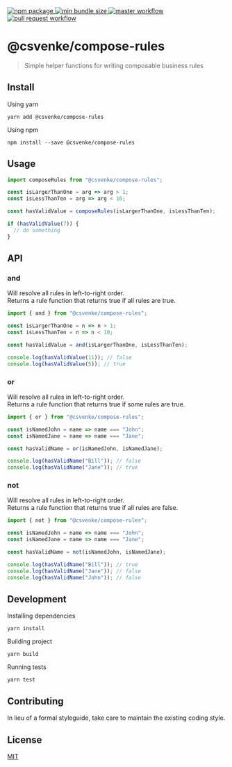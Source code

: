 <a href="https://www.npmjs.com/package/@csvenke/compose-rules">
  <img src="https://badgen.net/npm/v/@csvenke/compose-rules" alt="npm package" />
</a>
<a href="https://bundlephobia.com/result?p=@csvenke/compose-rules">
  <img src="https://badgen.net/bundlephobia/min/@csvenke/compose-rules" alt="min bundle size" />
</a>
<a href="https://github.com/csvenke/compose-rules/actions?query=workflow%3Amaster">
  <img src="https://github.com/csvenke/compose-rules/workflows/master/badge.svg" alt="master workflow" />
</a>
<a href="https://github.com/csvenke/compose-rules/actions?query=workflow%3A%22pull+request%22">
  <img src="https://github.com/csvenke/compose-rules/workflows/pull%20request/badge.svg" alt="pull request workflow" />
</a>

# @csvenke/compose-rules

> Simple helper functions for writing composable business rules

## Install

Using yarn

```
yarn add @csvenke/compose-rules
```

Using npm

```
npm install --save @csvenke/compose-rules
```

## Usage

```ts
import composeRules from "@csvenke/compose-rules";

const isLargerThanOne = arg => arg > 1;
const isLessThanTen = arg => arg < 10;

const hasValidValue = composeRules(isLargerThanOne, isLessThanTen);

if (hasValidValue(7)) {
  // do something
}
```

## API

### **and**

Will resolve all rules in left-to-right order.  
Returns a rule function that returns true if all rules are true.

```js
import { and } from "@csvenke/compose-rules";

const isLargerThanOne = n => n > 1;
const isLessThanTen = n => n < 10;

const hasValidValue = and(isLargerThanOne, isLessThanTen);

console.log(hasValidValue(11)); // false
console.log(hasValidValue(5)); // true
```

### **or**

Will resolve all rules in left-to-right order.  
Returns a rule function that returns true if some rules are true.

```js
import { or } from "@csvenke/compose-rules";

const isNamedJohn = name => name === "John";
const isNamedJane = name => name === "Jane";

const hasValidName = or(isNamedJohn, isNamedJane);

console.log(hasValidName("Bill")); // false
console.log(hasValidName("Jane")); // true
```

### **not**

Will resolve all rules in left-to-right order.  
Returns a rule function that returns true if all rules are false.

```js
import { not } from "@csvenke/compose-rules";

const isNamedJohn = name => name === "John";
const isNamedJane = name => name === "Jane";

const hasValidName = not(isNamedJohn, isNamedJane);

console.log(hasValidName("Bill")); // true
console.log(hasValidName("Jane")); // false
console.log(hasValidName("John")); // false
```

## Development

Installing dependencies

```
yarn install
```

Building project

```
yarn build
```

Running tests

```
yarn test
```

## Contributing

In lieu of a formal styleguide, take care to maintain the existing coding style.

## License

[MIT](https://github.com/csvenke/compose-rules/blob/master/LICENSE)
